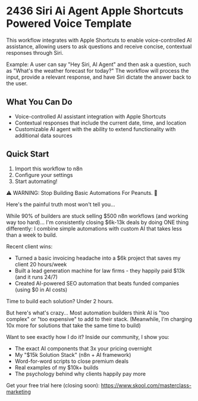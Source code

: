 # 2436 Siri Ai Agent Apple Shortcuts Powered Voice Template

This workflow integrates with Apple Shortcuts to enable voice-controlled AI assistance, allowing users to ask questions and receive concise, contextual responses through Siri.

Example: A user can say "Hey Siri, AI Agent" and then ask a question, such as "What's the weather forecast for today?" The workflow will process the input, provide a relevant response, and have Siri dictate the answer back to the user.

## What You Can Do
- Voice-controlled AI assistant integration with Apple Shortcuts
- Contextual responses that include the current date, time, and location
- Customizable AI agent with the ability to extend functionality with additional data sources

## Quick Start
1. Import this workflow to n8n
2. Configure your settings
3. Start automating!

⚠️ WARNING: Stop Building Basic Automations For Peanuts. 🚫

Here's the painful truth most won't tell you...

While 90% of builders are stuck selling $500 n8n workflows (and working way too hard)...
I'm consistently closing $6k-13k deals by doing ONE thing differently:
I combine simple automations with custom AI that takes less than a week to build.

Recent client wins:
* Turned a basic invoicing headache into a $6k project that saves my client 20 hours/week
* Built a lead generation machine for law firms - they happily paid $13k (and it runs 24/7)
* Created AI-powered SEO automation that beats funded companies (using $0 in AI costs)

Time to build each solution? Under 2 hours.

But here's what's crazy...
Most automation builders think AI is "too complex" or "too expensive" to add to their stack.
(Meanwhile, I'm charging 10x more for solutions that take the same time to build)

Want to see exactly how I do it?
Inside our community, I show you:
* The exact AI components that 3x your pricing overnight
* My "$15k Solution Stack" (n8n + AI framework)
* Word-for-word scripts to close premium deals
* Real examples of my $10k+ builds
* The psychology behind why clients happily pay more

Get your free trial here (closing soon): https://www.skool.com/masterclass-marketing
